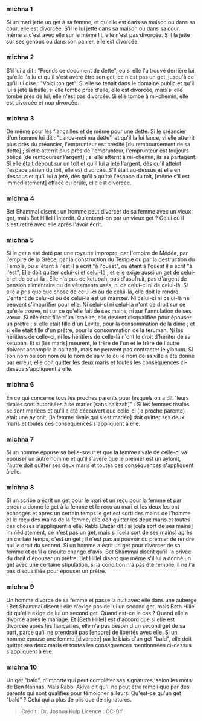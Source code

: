 
### michna 1
Si un mari jette un get à sa femme, et qu'elle est dans sa maison ou dans sa cour, elle est divorcée. S'il le lui jette dans sa maison ou dans sa cour, même si c'est avec elle sur le même lit, elle n'est pas divorcée. S'il la jette sur ses genoux ou dans son panier, elle est divorcée.

### michna 2
S'il lui a dit : "Prends ce document de dette", ou si elle l'a trouvé derrière lui, qu'elle l'a lu et qu'il s'est avéré être son get, ce n'est pas un get, jusqu'à ce qu'il lui dise : "Voici ton get". Si elle se tenait dans le domaine public et qu'il lui a jeté la balle, si elle tombe près d'elle, elle est divorcée, mais si elle tombe près de lui, elle n'est pas divorcée. Si elle tombe à mi-chemin, elle est divorcée et non divorcée.

### michna 3
De même pour les fiançailles et de même pour une dette. Si le créancier d'un homme lui dit : "Lance-moi ma dette", et qu'il la lui lance, si elle atterrit plus près du créancier, l'emprunteur est crédité [du remboursement de sa dette] ; si elle atterrit plus près de l'emprunteur, l'emprunteur est toujours obligé [de rembourser l'argent] ; si elle atterrit à mi-chemin, ils se partagent. Si elle était debout sur un toit et qu'il lui a jeté l'argent, dès qu'il atteint l'espace aérien du toit, elle est divorcée. S'il était au-dessus et elle en dessous et qu'il lui a jeté, dès qu'il a quitté l'espace du toit, [même s'il est immédiatement] effacé ou brûlé, elle est divorcée.

### michna 4
Bet Shammai disent : un homme peut divorcer de sa femme avec un vieux get, mais Bet Hillel l'interdit. Qu'entend-on par un vieux get ? Celui où il s'est retiré avec elle après l'avoir écrit.

### michna 5
Si le get a été daté par une royauté impropre, par l'empire de Médéa, par l'empire de la Grèce, par la construction du Temple ou par la destruction du Temple, ou si étant à l'est il a écrit "à l'ouest", ou étant à l'ouest il a écrit "à l'est", Elle doit quitter celui-ci et celui-là , et elle exige aussi un get de celui-ci et de celui-là . Elle n'a pas de ketubah, pas d'usufruit, pas d'argent de pension alimentaire ou de vêtements usés, ni de celui-ci ni de celui-là. Si elle a pris quelque chose de celui-ci ou de celui-là, elle doit le rendre. L'enfant de celui-ci ou de celui-là est un mamzer. Ni celui-ci ni celui-là ne peuvent s'impurifier pour elle. Ni celui-ci ni celui-là n'ont de droit sur ce qu'elle trouve, ni sur ce qu'elle fait de ses mains, ni sur l'annulation de ses vœux. Si elle était fille d'un Israélite, elle devient disqualifiée pour épouser un prêtre ; si elle était fille d'un Lévite, pour la consommation de la dîme ; et si elle était fille d'un prêtre, pour la consommation de la terumah. Ni les héritiers de celle-ci, ni les héritiers de celle-là n'ont le droit d'hériter de sa ketubah. Et si [les maris] meurent, le frère de l'un et le frère de l'autre doivent accomplir la halitzah, mais ne peuvent pas contracter le yibbum. Si son nom ou son nom ou le nom de sa ville ou le nom de sa ville a été donné par erreur, elle doit quitter les deux maris et toutes les conséquences ci-dessus s'appliquent à elle.

### michna 6
En ce qui concerne tous les proches parents pour lesquels on a dit "leurs rivales sont autorisées à se marier [sans halitzah]" :  Si les femmes rivales se sont mariées et qu'il a été découvert que celle-ci (la proche parente) était une aylonit, [la femme rivale qui s'est mariée] doit quitter ses deux maris et toutes ces conséquences s'appliquent à elle.

### michna 7
Si un homme épouse sa belle-sœur et que la femme rivale de celle-ci va épouser un autre homme et qu'il s'avère que le premier est un aylonit, l'autre doit quitter ses deux maris et toutes ces conséquences s'appliquent à elle.

### michna 8
Si un scribe a écrit un get pour le mari et un reçu pour la femme et par erreur a donné le get à la femme et le reçu au mari et les deux les ont échangés et après un certain temps le get est sorti des mains de l'homme et le reçu des mains de la femme, elle doit quitter les deux maris et toutes ces choses s'appliquent à elle. Rabbi Elazar dit : si [cela sort de ses mains] immédiatement, ce n'est pas un get, mais si [cela sort de ses mains] après un certain temps, c'est un get ; il n'est pas au pouvoir du premier de rendre nul le droit du second. Si un homme a écrit un get pour divorcer de sa femme et qu'il a ensuite changé d'avis, Bet Shammai disent qu'il l'a privée du droit d'épouser un prêtre. Bet Hillel disent que même s'il lui a donné un get avec une certaine stipulation, si la condition n'a pas été remplie, il ne l'a pas disqualifiée pour épouser un prêtre.

### michna 9
Un homme divorce de sa femme et passe la nuit avec elle dans une auberge : Bet Shammai disent : elle n'exige pas de lui un second get, mais Beth Hillel dit qu'elle exige de lui un second get. Quand est-ce le cas ?  Quand elle a divorcé après le mariage. Et [Beth Hillel] est d'accord que si elle est divorcée après les fiançailles, elle n'a pas besoin d'un second get de sa part, parce qu'il ne prendrait pas [encore] de libertés avec elle. Si un homme épouse une femme [divorcée] par le biais d'un get "bald", elle doit quitter ses deux maris et toutes les conséquences mentionnées ci-dessus s'appliquent à elle.

### michna 10
Un get "bald", n'importe qui peut compléter ses signatures, selon les mots de Ben Nannas. Mais Rabbi Akiva dit qu'il ne peut être rempli que par des parents qui sont qualifiés pour témoigner ailleurs. Qu'est-ce qu'un get "bald" ? Celui qui a plus de plis que de signatures.

>Crédit : Dr. Joshua Kulp
>Licence : CC-BY